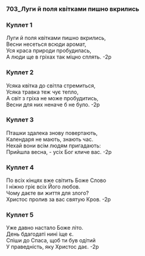 ### 703_Луги й поля квітками пишно вкрились
### Куплет 1
Луги й поля квітками пишно вкрились, <br/>Весни несеться всюди аромат, <br/>Уся краса природи пробудилась,<br/>А люди ще в гріхах так міцно сплять. -2р
### Куплет 2
Усяка квітка до світла стремиться, <br/>Усяка травка теж чує тепло,<br/>А світ з гріха не може пробудитись,<br/>Весни для них неначе б не було. -2р
### Куплет 3
Пташки здалека знову повертають, <br/>Календаря не мають, знають час. <br/>Нехай вони всім людям пригадають:<br/>Прийшла весна, - усіх Бог кличе вас. -2р
### Куплет 4
По всіх кінцях вже світить Боже Слово <br/>І ніжно гріє всіх Його любов.<br/>Чому даєте ви життя для злого?<br/>Христос пролив за вас святую Кров. -2р
### Куплет 5
Уже давно настало Боже літо. <br/>День бдагодаті нині іще є. <br/>Спіши до Спаса, щоб ти був одітий<br/>У праведність, яку Христос дає. -2р
